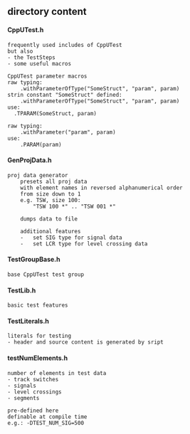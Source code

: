 ## directory content

#### CppUTest.h
```
frequently used includes of CppUTest
but also
- the TestSteps
- some useful macros

CppUTest parameter macros
raw typing:
    .withParameterOfType("SomeStruct", "param", param)
strin constant "SomeStruct" defined:
    .withParameterOfType("SomeStruct", "param", param)
use:
  .TPARAM(SomeStruct, param)

raw typing:
    .withParameter("param", param)
use:
    .PARAM(param)
```

#### GenProjData.h
```
proj data generator
    presets all proj data
    with element names in reversed alphanumerical order
    from size down to 1
    e.g. TSW, size 100:
        "TSW 100 *" .. "TSW 001 *"

    dumps data to file

    additional features
    -   set SIG type for signal data
    -   set LCR type for level crossing data
```

#### TestGroupBase.h
```
base CppUTest test group
```

#### TestLib.h
```
basic test features
```

#### TestLiterals.h
```
literals for testing
- header and source content is generated by sript
```

#### testNumElements.h
```
number of elements in test data
- track switches
- signals
- level crossings
- segments

pre-defined here
definable at compile time
e.g.: -DTEST_NUM_SIG=500
```
